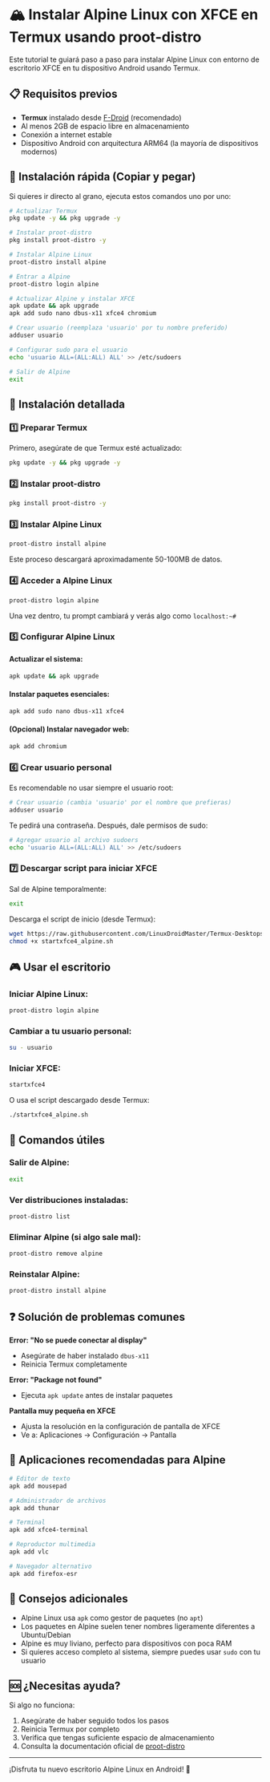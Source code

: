 # 🏔️ Instalar Alpine Linux con XFCE en Termux usando proot-distro

Este tutorial te guiará paso a paso para instalar Alpine Linux con entorno de escritorio XFCE en tu dispositivo Android usando Termux.

## 📋 Requisitos previos

- **Termux** instalado desde [F-Droid](https://f-droid.org/en/packages/com.termux/) (recomendado)
- Al menos 2GB de espacio libre en almacenamiento
- Conexión a internet estable
- Dispositivo Android con arquitectura ARM64 (la mayoría de dispositivos modernos)

## 🚀 Instalación rápida (Copiar y pegar)

Si quieres ir directo al grano, ejecuta estos comandos uno por uno:

```bash
# Actualizar Termux
pkg update -y && pkg upgrade -y

# Instalar proot-distro
pkg install proot-distro -y

# Instalar Alpine Linux
proot-distro install alpine

# Entrar a Alpine
proot-distro login alpine

# Actualizar Alpine y instalar XFCE
apk update && apk upgrade
apk add sudo nano dbus-x11 xfce4 chromium

# Crear usuario (reemplaza 'usuario' por tu nombre preferido)
adduser usuario

# Configurar sudo para el usuario
echo 'usuario ALL=(ALL:ALL) ALL' >> /etc/sudoers

# Salir de Alpine
exit
```

## 📝 Instalación detallada

### 1️⃣ Preparar Termux

Primero, asegúrate de que Termux esté actualizado:

```bash
pkg update -y && pkg upgrade -y
```

### 2️⃣ Instalar proot-distro

```bash
pkg install proot-distro -y
```

### 3️⃣ Instalar Alpine Linux

```bash
proot-distro install alpine
```

Este proceso descargará aproximadamente 50-100MB de datos.

### 4️⃣ Acceder a Alpine Linux

```bash
proot-distro login alpine
```

Una vez dentro, tu prompt cambiará y verás algo como `localhost:~#`

### 5️⃣ Configurar Alpine Linux

#### Actualizar el sistema:
```bash
apk update && apk upgrade
```

#### Instalar paquetes esenciales:
```bash
apk add sudo nano dbus-x11 xfce4
```

#### (Opcional) Instalar navegador web:
```bash
apk add chromium
```

### 6️⃣ Crear usuario personal

Es recomendable no usar siempre el usuario root:

```bash
# Crear usuario (cambia 'usuario' por el nombre que prefieras)
adduser usuario
```

Te pedirá una contraseña. Después, dale permisos de sudo:

```bash
# Agregar usuario al archivo sudoers
echo 'usuario ALL=(ALL:ALL) ALL' >> /etc/sudoers
```

### 7️⃣ Descargar script para iniciar XFCE

Sal de Alpine temporalmente:
```bash
exit
```

Descarga el script de inicio (desde Termux):
```bash
wget https://raw.githubusercontent.com/LinuxDroidMaster/Termux-Desktops/main/scripts/proot_alpine/startxfce4_alpine.sh
chmod +x startxfce4_alpine.sh
```

## 🎮 Usar el escritorio

### Iniciar Alpine Linux:
```bash
proot-distro login alpine
```

### Cambiar a tu usuario personal:
```bash
su - usuario
```

### Iniciar XFCE:
```bash
startxfce4
```

O usa el script descargado desde Termux:
```bash
./startxfce4_alpine.sh
```

## 🔧 Comandos útiles

### Salir de Alpine:
```bash
exit
```

### Ver distribuciones instaladas:
```bash
proot-distro list
```

### Eliminar Alpine (si algo sale mal):
```bash
proot-distro remove alpine
```

### Reinstalar Alpine:
```bash
proot-distro install alpine
```

## ❓ Solución de problemas comunes

**Error: "No se puede conectar al display"**
- Asegúrate de haber instalado `dbus-x11`
- Reinicia Termux completamente

**Error: "Package not found"**
- Ejecuta `apk update` antes de instalar paquetes

**Pantalla muy pequeña en XFCE**
- Ajusta la resolución en la configuración de pantalla de XFCE
- Ve a: Aplicaciones → Configuración → Pantalla

## 📱 Aplicaciones recomendadas para Alpine

```bash
# Editor de texto
apk add mousepad

# Administrador de archivos
apk add thunar

# Terminal
apk add xfce4-terminal

# Reproductor multimedia
apk add vlc

# Navegador alternativo
apk add firefox-esr
```

## 🎯 Consejos adicionales

- Alpine Linux usa `apk` como gestor de paquetes (no `apt`)
- Los paquetes en Alpine suelen tener nombres ligeramente diferentes a Ubuntu/Debian
- Alpine es muy liviano, perfecto para dispositivos con poca RAM
- Si quieres acceso completo al sistema, siempre puedes usar `sudo` con tu usuario

## 🆘 ¿Necesitas ayuda?

Si algo no funciona:
1. Asegúrate de haber seguido todos los pasos
2. Reinicia Termux por completo
3. Verifica que tengas suficiente espacio de almacenamiento
4. Consulta la documentación oficial de [proot-distro](https://github.com/termux/proot-distro)

---

¡Disfruta tu nuevo escritorio Alpine Linux en Android! 🎉
